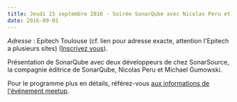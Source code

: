 ```yaml
---
title: Jeudi 15 septembre 2016 - Soirée SonarQube avec Nicolas Peru et Michael Gumowski
date: 2016-09-01
---
```


_Adresse_ : Epitech Toulouse (cf. lien pour adresse exacte, attention l'Epitech
a plusieurs sites) ([Inscrivez vous](http://www.meetup.com/fr-FR/Toulouse-Java-User-Group/events/233230640/)).

Présentation de SonarQube avec deux développeurs de chez SonarSource, la
compagnie éditrice de SonarQube, Nicolas Peru et Michael Gumowski.

Pour le programme plus en détails, référez-vous
[aux informations de l'événement meetup](http://www.meetup.com/fr-FR/Toulouse-Java-User-Group/events/233230640/).
